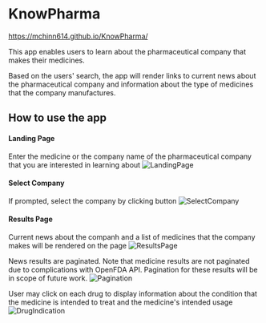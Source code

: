 # KnowPharma

https://mchinn614.github.io/KnowPharma/

This app enables users to learn about the pharmaceutical company that makes their medicines. 

Based on the users' search, the app will render links to current news about the pharmaceutical company and information about the type of  medicines that the company manufactures.

## How to use the app

#### Landing Page
Enter the medicine or the company name of the pharmaceutical company that you are interested in learning about
![LandingPage](https://github.com/mchinn614/KnowPharma/blob/master/images/LandingPage.JPG "LandingPage")

#### Select Company
If prompted, select the company by clicking button
![SelectCompany](https://github.com/mchinn614/KnowPharma/blob/master/images/SelectCompany.JPG "SelectCompany")

#### Results Page
Current news about the companh and a list of medicines that the company makes will be rendered on the page
![ResultsPage](https://github.com/mchinn614/KnowPharma/blob/master/images/SearchResults.JPG "Results Page")

News results are paginated. Note that medicine results are not paginated due to complications with OpenFDA API. Pagination for these results will be in scope of future work.
![Pagination](https://github.com/mchinn614/KnowPharma/blob/master/images/Pagination.JPG "Pagination")

User may click on each drug to display information about the condition that the medicine is intended to treat and the medicine's intended usage
![DrugIndication](https://github.com/mchinn614/KnowPharma/blob/master/images/DrugIndication.JPG "DrugIndication")
